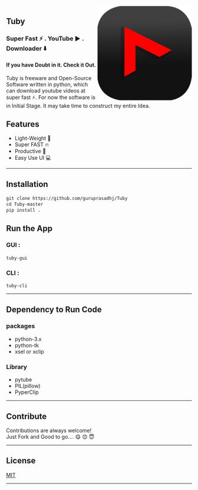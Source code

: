 <img src="Image/favicon.png" align="right" />

## Tuby

### Super Fast ⚡ . YouTube ▶️ . Downloader ⬇️  
#### If you have Doubt in it. Check it Out.

Tuby is freeware and Open-Source Software written in python, which can download youtube videos at super fast ⚡. For now the software is in Initial Stage. It may take time to construct my entire Idea.
## Features
- Light-Weight 💨
- Super FAST 🔥
- Productive 🧲
- Easy Use UI 💻
___
## Installation

```
git clone https://github.com/guruprasadhj/Tuby
cd Tuby-master
pip install .
```
 ## Run the App 
 ### GUI :
 ```
 tuby-gui  
 ```
### CLI :
```
tuby-cli
```
_____
## Dependency to Run Code

### packages
- python-3.x
- python-tk
- xsel or xclip
### Library
- pytube
- PIL(pillow)
- PyperClip
___
## Contribute

Contributions are always welcome!\
Just Fork and Good to go....
😋  😊  😇
 
___
## License

[MIT](https://github.com/guruprasadhj/Tuby/blob/master/LICENSE)
___